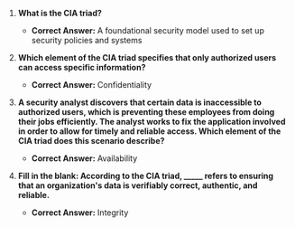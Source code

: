 1. **What is the CIA triad?**
   - **Correct Answer:** A foundational security model used to set up security policies and systems

2. **Which element of the CIA triad specifies that only authorized users can access specific information?**
   - **Correct Answer:** Confidentiality

3. **A security analyst discovers that certain data is inaccessible to authorized users, which is preventing these employees from doing their jobs efficiently. The analyst works to fix the application involved in order to allow for timely and reliable access. Which element of the CIA triad does this scenario describe?**
   - **Correct Answer:** Availability

4. **Fill in the blank: According to the CIA triad, _____ refers to ensuring that an organization's data is verifiably correct, authentic, and reliable.**
   - **Correct Answer:** Integrity
